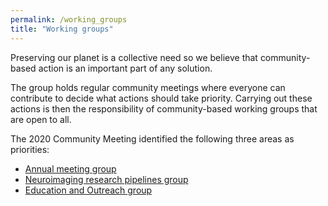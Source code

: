 ```yaml
---
permalink: /working_groups
title: "Working groups"
---
```


Preserving our planet is a collective need so we believe that community-based action is an important part of any solution.

The group holds regular community meetings where everyone can contribute to decide what actions should take priority. Carrying out these actions is then the responsibility of community-based working groups that are open to all.

The 2020 Community Meeting identified the following three areas as priorities:
- [Annual meeting group](/working-groups/annual-meeting)
- [Neuroimaging research pipelines group](/working-groups/green-computing)
- [Education and Outreach group](/working-groups/education-and-outreach)
